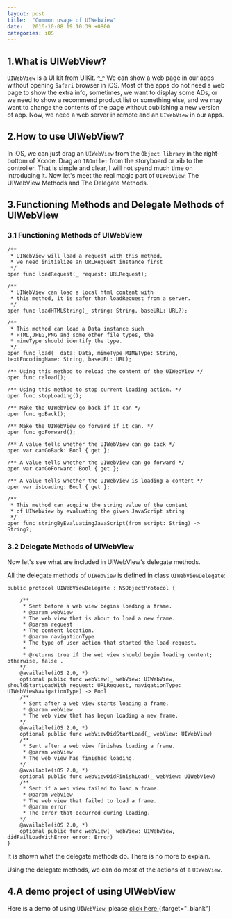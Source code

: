 ```yaml
---
layout: post
title:  "Common usage of UIWebView"
date:   2016-10-08 19:10:39 +0800
categories: iOS
---
```


## 1.What is UIWebView?

`UIWebView` is a UI kit from UIKit. ^_^ We can show a web page in our apps without opening `Safari` browser in iOS. Most of the apps do not need a web page to show the extra info, sometimes, we want to display some ADs, or we need to show a recommend product list or something else, and we may want to change the contents of the page without publishing a new version of app. Now, we need a web server in remote and an `UIWebView` in our apps.

## 2.How to use UIWebView?

In iOS, we can just drag an `UIWebView` from the `Object library` in the right-bottom of Xcode. Drag an `IBOutlet` from the storyboard or xib to the controller. That is simple and clear, I will not spend much time on introducing it. Now let's meet the real magic part of `UIWebView`: The UIWebView Methods and The Delegate Methods.

## 3.Functioning Methods and Delegate Methods of UIWebView

### 3.1 Functioning Methods of UIWebView

```
/**
 * UIWebView will load a request with this method,
 * we need initialize an URLRequest instance first
 */
open func loadRequest(_ request: URLRequest);

/**
 * UIWebView can load a local html content with
 * this method, it is safer than loadRequest from a server.
 */
open func loadHTMLString(_ string: String, baseURL: URL?);

/**
 * This method can load a Data instance such
 * HTML,JPEG,PNG and some other file types, the
 * mimeType should identify the type.
 */
open func load(_ data: Data, mimeType MIMEType: String, textEncodingName: String, baseURL: URL);

/** Using this method to reload the content of the UIWebView */
open func reload();

/** Using this method to stop current loading action. */
open func stopLoading();

/** Make the UIWebView go back if it can */
open func goBack();

/** Make the UIWebView go forward if it can. */
open func goForward();

/** A value tells whether the UIWebView can go back */
open var canGoBack: Bool { get };

/** A value tells whether the UIWebView can go forward */
open var canGoForward: Bool { get };

/** A value tells whether the UIWebView is loading a content */
open var isLoading: Bool { get };

/**
 * This method can acquire the string value of the content
 * of UIWebView by evaluating the given JavaScript string
 */
open func stringByEvaluatingJavaScript(from script: String) -> String?;

```

### 3.2 Delegate Methods of UIWebView

Now let's see what are included in UIWebView's delegate methods.

All the delegate methods of `UIWebView` is defined in class `UIWebViewDelegate`:

```
public protocol UIWebViewDelegate : NSObjectProtocol {

    /**
     * Sent before a web view begins loading a frame.
     * @param webView
     * The web view that is about to load a new frame.
     * @param request
     * The content location.
     * @param navigationType
     * The type of user action that started the load request.
     *
     * @returns true if the web view should begin loading content; otherwise, false .
    */
    @available(iOS 2.0, *)
    optional public func webView(_ webView: UIWebView, shouldStartLoadWith request: URLRequest, navigationType: UIWebViewNavigationType) -> Bool
    /**
     * Sent after a web view starts loading a frame.
     * @param webView
     * The web view that has begun loading a new frame.
    */
    @available(iOS 2.0, *)
    optional public func webViewDidStartLoad(_ webView: UIWebView)
    /**
     * Sent after a web view finishes loading a frame.
     * @param webView
     * The web view has finished loading.
    */
    @available(iOS 2.0, *)
    optional public func webViewDidFinishLoad(_ webView: UIWebView)
    /**
     * Sent if a web view failed to load a frame.
     * @param webView
     * The web view that failed to load a frame.
     * @param error
     * The error that occurred during loading.
    */
    @available(iOS 2.0, *)
    optional public func webView(_ webView: UIWebView, didFailLoadWithError error: Error)
}
```
It is shown what the delegate methods do. There is no more to explain.

Using the delegate methods, we can do most of the actions of a `UIWebView`.

## 4.A demo project of using UIWebView

Here is a demo of using `UIWebView`, please [click here.](https://github.com/acttos/Swift-Acttos/tree/master/WebView){:target="_blank"}
